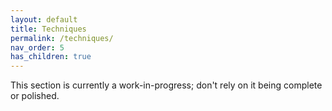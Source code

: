 ```yaml
---
layout: default
title: Techniques
permalink: /techniques/
nav_order: 5
has_children: true
---
```


This section is currently a work-in-progress; don't rely on it being complete or polished.
